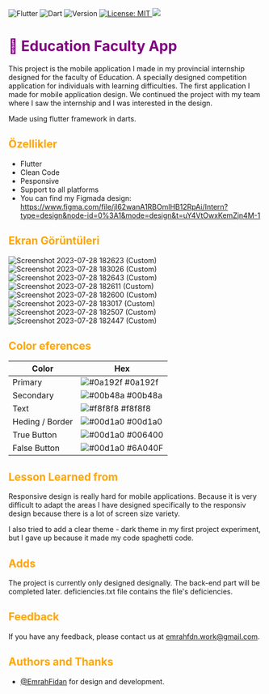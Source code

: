 
![Flutter](https://img.shields.io/badge/Made%20with-Flutter-blue.svg) ![Dart](https://img.shields.io/badge/Language-Dart-purple.svg) ![Version](https://img.shields.io/badge/Version-3.70.0-red.svg) [![License: MIT](https://img.shields.io/badge/License-MIT-prange.svg)](https://opensource.org/licenses/MIT)<a class="header-badge" target="_blank" href="https://www.linkedin.com/in/emrah-fidann/">
  <img src="https://img.shields.io/badge/style--5eba00.svg?label=LinkedIn&logo=linkedin&style=social">
  </a>



<h1 style="color: #800080;">📱 Education Faculty App </h1>

This project is the mobile application I made in my provincial internship designed for the faculty of Education. A specially designed competition application for individuals with learning difficulties. The first application I made for mobile application design. We continued the project with my team where I saw the internship and I was interested in the design. 

Made using flutter framework in darts.

<h2 style="color: #ffa500;"> Özellikler </h1>

- Flutter
- Clean Code
- Pesponsive
- Support to all platforms
- You can find my Figmada design: https://www.figma.com/file/jl62wanA1RBOmlHB12RpAi/Intern?type=design&node-id=0%3A1&mode=design&t=uY4VtOwxKemZjn4M-1

  
<h2 style="color: #ffa500;"> Ekran Görüntüleri</h1>

![Screenshot 2023-07-28 182623 (Custom)](https://github.com/EmrahFidan/EmrahFidan/assets/114583209/46cf388f-d7a8-4d19-9a97-01793ac6bd1a) ![Screenshot 2023-07-28 183026 (Custom)](https://github.com/EmrahFidan/EmrahFidan/assets/114583209/fe23376f-812f-4f09-bdef-3037b97dc47d) ![Screenshot 2023-07-28 182643 (Custom)](https://github.com/EmrahFidan/EmrahFidan/assets/114583209/81eb40b9-af95-4ad7-b45c-757608cd6ad6) ![Screenshot 2023-07-28 182611 (Custom)](https://github.com/EmrahFidan/EmrahFidan/assets/114583209/b8697d9b-a243-48ff-8b6c-ef9a6e7eb30e) ![Screenshot 2023-07-28 182600 (Custom)](https://github.com/EmrahFidan/EmrahFidan/assets/114583209/fd59be52-55e4-4007-b177-3f628db55b2e) ![Screenshot 2023-07-28 183017 (Custom)](https://github.com/EmrahFidan/EmrahFidan/assets/114583209/0b9ee9ca-9fe9-4e09-8c39-e0a878188581) ![Screenshot 2023-07-28 182507 (Custom)](https://github.com/EmrahFidan/EmrahFidan/assets/114583209/4332fa89-b792-4274-9c15-4c73c9a17e54) ![Screenshot 2023-07-28 182447 (Custom)](https://github.com/EmrahFidan/EmrahFidan/assets/114583209/a96dca68-8399-4c3a-a831-6653a8eee818)


<h2 style="color: #ffa500;">Color eferences</h1>

| Color             | Hex                                                                |
| ----------------- | ------------------------------------------------------------------ |
| Primary | ![#0a192f](https://via.placeholder.com/10/0C1821?text=+) #0a192f |
| Secondary | ![#00b48a](https://via.placeholder.com/10/1B2A41?text=+) #00b48a |
| Text | ![#f8f8f8](https://via.placeholder.com/10/CCC9DC?text=+) #f8f8f8 |
| Heding / Border | ![#00d1a0](https://via.placeholder.com/10/6247AA?text=+) #00d1a0 | 
| True Button | ![#00d1a0](https://via.placeholder.com/10/006400?text=+) #006400 | 
| False Button | ![#00d1a0](https://via.placeholder.com/10/6A040F?text=+) #6A040F | 

<h2 style="color: #ffa500;">Lesson Learned from</h1>


Responsive design is really hard for mobile applications. Because it is very difficult to adapt the areas I have designed specifically to the responsiv design because there is a lot of screen size variety. 

I also tried to add a clear theme - dark theme in my first project experiment, but I gave up because it made my code spaghetti code.

<h2 style="color: #ffa500;">Adds</h1>

The project is currently only designed designally. The back-end part will be completed later. deficiencies.txt file contains the file's deficiencies.


<h2 style="color: #ffa500;">Feedback</h1>

If you have any feedback, please contact us at emrahfdn.work@gmail.com.

<h2 style="color: #ffa500;">Authors and Thanks</h1>

- [@EmrahFidan](https://github.com/EmrahFidan) for design and development.


  
